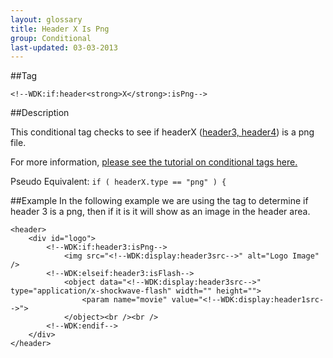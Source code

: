 ```yaml
---
layout: glossary
title: Header X Is Png
group: Conditional
last-updated: 03-03-2013
---
```



##Tag

`<!--WDK:if:header<strong>X</strong>:isPng-->`

##Description

This conditional tag checks to see if headerX (<a href="http://www.create.net/newwdk_documentation.phtml?p=conditional---header-x-is-jpg" target="_blank">header3, header4</a>) is a png file.

For more information, [please see the tutorial on conditional tags here.](/pages/tutorials/12conditional-tags.html)

Pseudo Equivalent:
`if ( headerX.type == "png" ) {`

##Example
In the following example we are using the tag to determine if header 3 is a png, then if it is it will show as an image in the header area.

```
<header>
	<div id="logo">
		<!--WDK:if:header3:isPng-->
			<img src="<!--WDK:display:header3src-->" alt="Logo Image" />
		<!--WDK:elseif:header3:isFlash-->
			<object data="<!--WDK:display:header3src-->" type="application/x-shockwave-flash" width="" height="">
				<param name="movie" value="<!--WDK:display:header1src-->">
			</object><br /><br />
		<!--WDK:endif-->
	</div>
</header>
```